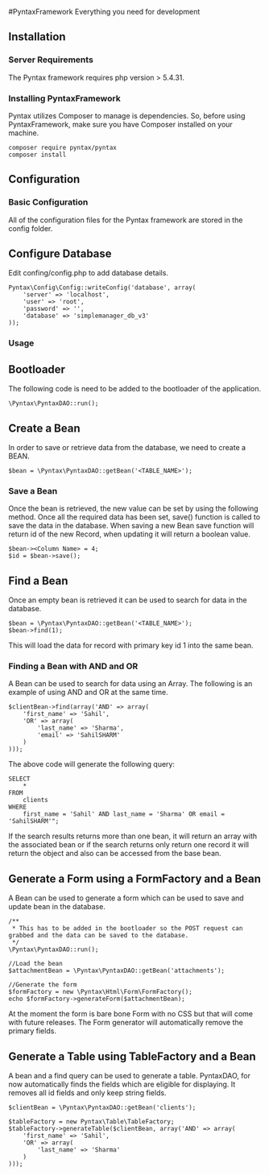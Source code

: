 #PyntaxFramework 
Everything you need for development

## Installation
### Server Requirements
The Pyntax framework requires php version > 5.4.31.

### Installing PyntaxFramework
Pyntax utilizes Composer to manage is dependencies. So, before using PyntaxFramework, make sure you have Composer
installed on your machine.

```
composer require pyntax/pyntax
composer install
```

## Configuration

### Basic Configuration
All of the configuration files for the Pyntax framework are stored in the config folder. 


## Configure Database

Edit confing/config.php to add database details.

```
Pyntax\Config\Config::writeConfig('database', array(
    'server' => 'localhost',
    'user' => 'root',
    'password' => '',
    'database' => 'simplemanager_db_v3'
));
```

### Usage 
## Bootloader
The following code is need to be added to the bootloader of the application.

```
\Pyntax\PyntaxDAO::run();
``` 

## Create a Bean

In order to save or retrieve data from the database, we need to create a BEAN.

```
$bean = \Pyntax\PyntaxDAO::getBean('<TABLE_NAME>');
```

### Save a Bean
Once the bean is retrieved, the new value can be set by using the following method. Once all the required data has
been set, save() function is called to save the data in the database. When saving a new Bean save function will return
id of the new Record, when updating it will return a boolean value.

```
$bean-><Column Name> = 4;
$id = $bean->save();
```

## Find a Bean
Once an empty bean is retrieved it can be used to search for data in the database.

```
$bean = \Pyntax\PyntaxDAO::getBean('<TABLE_NAME>');
$bean->find(1);
```

This will load the data for record with primary key id 1 into the same bean.

### Finding a Bean with AND and OR

A Bean can be used to search for data using an Array. The following is an example of using AND and OR at the same time.

```
$clientBean->find(array('AND' => array(
    'first_name' => 'Sahil',
    'OR' => array(
        'last_name' => 'Sharma',
        'email' => 'SahilSHARM'
    )
)));
```

The above code will generate the following query:

```
SELECT
    *
FROM
    clients
WHERE
    first_name = 'Sahil' AND last_name = 'Sharma' OR email = 'SahilSHARM'";
```

If the search results returns more than one bean, it will return an array with the associated bean or if the search
returns only return one record it will return the object and also can be accessed from the base bean.


## Generate a Form  using a FormFactory and a Bean
A Bean can be used to generate a form which can be used to save and update bean in the database.
 
```
/**
 * This has to be added in the bootloader so the POST request can grabbed and the data can be saved to the database.
 */
\Pyntax\PyntaxDAO::run();

//Load the bean
$attachmentBean = \Pyntax\PyntaxDAO::getBean('attachments');

//Generate the form
$formFactory = new \Pyntax\Html\Form\FormFactory();
echo $formFactory->generateForm($attachmentBean);

```

At the moment the form is bare bone Form with no CSS but that will come with future releases. The Form generator will 
automatically remove the primary fields.

## Generate a Table using TableFactory and a Bean
A bean and a find query can be used to generate a table. PyntaxDAO, for now automatically finds the fields which are eligible for displaying. It removes
all id fields and only keep string fields.


```
$clientBean = \Pyntax\PyntaxDAO::getBean('clients');

$tableFactory = new Pyntax\Table\TableFactory;
$tableFactory->generateTable($clientBean, array('AND' => array(
    'first_name' => 'Sahil',
    'OR' => array(
        'last_name' => 'Sharma'
    )
)));
```